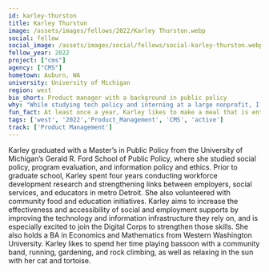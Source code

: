 ```yaml
---
id: karley-thurston
title: Karley Thurston
image: /assets/images/fellows/2022/Karley Thurston.webp
social: fellow
social_image: /assets/images/social/fellows/social-karley-thurston.webp
fellow_year: 2022
project: ["cms"]
agency: ["CMS"]
hometown: Auburn, WA
university: University of Michigan
region: west
bio_short: Product manager with a background in public policy 
why: "While studying tech policy and interning at a large nonprofit, I realized how important it was to have more hands-on experience with the development process. I was so excited when the Digital Corps posting came up—it is a wonderful opportunity to strengthen what I had learned while remaining in the public sector and working towards goals I am passionate about."
fun_fact: At least once a year, Karley likes to make a meal that is entirely home-grown and/or foraged!
tags: ['west', '2022','Product_Management', 'CMS', 'active']
track: ['Product Management']
---
```


Karley graduated with a Master’s in Public Policy from the University of Michigan’s Gerald R. Ford School of Public Policy, where she studied social policy, program evaluation, and information policy and ethics. Prior to graduate school, Karley spent four years conducting workforce development research and strengthening links between employers, social services, and educators in metro Detroit. She also volunteered with community food and education initiatives. Karley aims to increase the effectiveness and accessibility of social and employment supports by improving the technology and information infrastructure they rely on, and is especially excited to join the Digital Corps to strengthen those skills. She also holds a BA in Economics and Mathematics from Western Washington University. Karley likes to spend her time playing bassoon with a community band, running, gardening, and rock climbing, as well as relaxing in the sun with her cat and tortoise.
